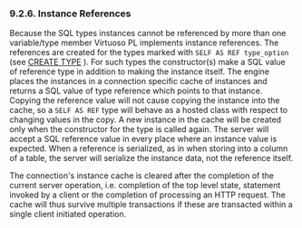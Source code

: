 <div>

<div>

<div>

<div>

### 9.2.6. Instance References

</div>

</div>

</div>

Because the SQL types instances cannot be referenced by more than one
variable/type member Virtuoso PL implements instance references. The
references are created for the types marked with
`SELF AS REF type_option` (see
<a href="udt_overview.html#udtcreatetypestmt" class="link"
title="9.2.1. CREATE TYPE Statement">CREATE TYPE</a> ). For such types
the constructor(s) make a SQL value of reference type in addition to
making the instance itself. The engine places the instances in a
connection specific cache of instances and returns a SQL value of type
reference which points to that instance. Copying the reference value
will not cause copying the instance into the cache, so a `SELF AS REF`
type will behave as a hosted class with respect to changing values in
the copy. A new instance in the cache will be created only when the
constructor for the type is called again. The server will accept a SQL
reference value in every place where an instance value is expected. When
a reference is serialized, as in when storing into a column of a table,
the server will serialize the instance data, not the reference itself.

The connection's instance cache is cleared after the completion of the
current server operation, i.e. completion of the top level state,
statement invoked by a client or the completion of processing an HTTP
request. The cache will thus survive multiple transactions if these are
transacted within a single client initiated operation.

</div>
